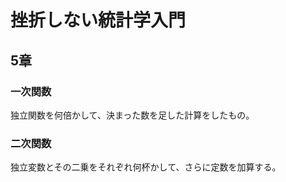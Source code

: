# 挫折しない統計学入門

## 5章

### 一次関数

独立関数を何倍かして、決まった数を足した計算をしたもの。

### 二次関数

独立変数とその二乗をそれぞれ何杯かして、さらに定数を加算する。



